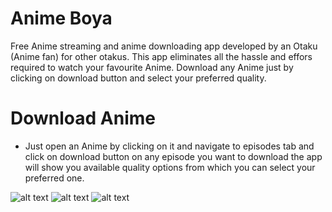 # Anime Boya
Free Anime streaming and anime downloading app developed by an Otaku (Anime fan) for other otakus. This app eliminates all the hassle and effors required to watch your favourite Anime.
Download any Anime just by clicking on download button and select your preferred quality.
# Download Anime
* Just open an Anime by clicking on it and navigate to episodes tab and click on download button on any episode you want to download the app will show you available quality options from which you can select your preferred one. 

![alt text](https://github.com/tu2l/animeboya/blob/master/banner.png?raw=true)
![alt text](https://github.com/tu2l/animeboya/blob/master/downsized_1.png?raw=true)
![alt text](https://github.com/tu2l/animeboya/blob/master/downsized_2.png?raw=true)
